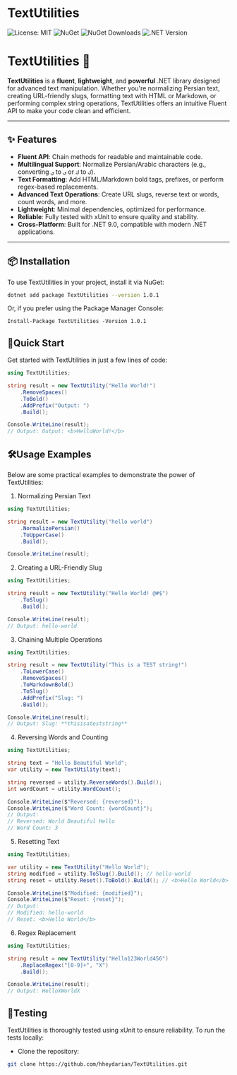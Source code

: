 # TextUtilities

![License: MIT](https://img.shields.io/badge/License-MIT-green.svg)
![NuGet](https://img.shields.io/nuget/v/TextUtilities)
![NuGet Downloads](https://img.shields.io/nuget/dt/TextUtilities.svg)
![.NET Version](https://img.shields.io/badge/.NET-9-purple.svg)

# TextUtilities 📝



**TextUtilities** is a **fluent**, **lightweight**, and **powerful** .NET library designed for advanced text manipulation. Whether you're normalizing Persian text, creating URL-friendly slugs, formatting text with HTML or Markdown, or performing complex string operations, TextUtilities offers an intuitive Fluent API to make your code clean and efficient.

---

## ✨ Features

- **Fluent API**: Chain methods for readable and maintainable code.
- **Multilingual Support**: Normalize Persian/Arabic characters (e.g., converting `ي` to `ی` or `ك` to `ک`).
- **Text Formatting**: Add HTML/Markdown bold tags, prefixes, or perform regex-based replacements.
- **Advanced Text Operations**: Create URL slugs, reverse text or words, count words, and more.
- **Lightweight**: Minimal dependencies, optimized for performance.
- **Reliable**: Fully tested with xUnit to ensure quality and stability.
- **Cross-Platform**: Built for .NET 9.0, compatible with modern .NET applications.

---

## 📦 Installation

To use TextUtilities in your project, install it via NuGet:

```bash
dotnet add package TextUtilities --version 1.0.1
```
Or, if you prefer using the Package Manager Console:
```
Install-Package TextUtilities -Version 1.0.1
```

## 🚀Quick Start
Get started with TextUtilities in just a few lines of code:
```c#
using TextUtilities;

string result = new TextUtility("Hello World!")
    .RemoveSpaces()
    .ToBold()
    .AddPrefix("Output: ")
    .Build();

Console.WriteLine(result);
// Output: Output: <b>HelloWorld!</b>
```
## 🛠️Usage Examples
Below are some practical examples to demonstrate the power of TextUtilities:
1. Normalizing Persian Text
```c#
using TextUtilities;

string result = new TextUtility("hello world")
    .NormalizePersian()
    .ToUpperCase()
    .Build();

Console.WriteLine(result);
```
2. Creating a URL-Friendly Slug
```c#
using TextUtilities;

string result = new TextUtility("Hello World! @#$")
    .ToSlug()
    .Build();

Console.WriteLine(result);
// Output: hello-world
```
3. Chaining Multiple Operations
```c#
using TextUtilities;

string result = new TextUtility("This is a TEST string!")
    .ToLowerCase()
    .RemoveSpaces()
    .ToMarkdownBold()
    .ToSlug()
    .AddPrefix("Slug: ")
    .Build();

Console.WriteLine(result);
// Output: Slug: **thisisateststring**
```
4. Reversing Words and Counting
```c#
using TextUtilities;

string text = "Hello Beautiful World";
var utility = new TextUtility(text);

string reversed = utility.ReverseWords().Build();
int wordCount = utility.WordCount();

Console.WriteLine($"Reversed: {reversed}");
Console.WriteLine($"Word Count: {wordCount}");
// Output:
// Reversed: World Beautiful Hello
// Word Count: 3
```
5. Resetting Text
```c#
using TextUtilities;

var utility = new TextUtility("Hello World");
string modified = utility.ToSlug().Build(); // hello-world
string reset = utility.Reset().ToBold().Build(); // <b>Hello World</b>

Console.WriteLine($"Modified: {modified}");
Console.WriteLine($"Reset: {reset}");
// Output:
// Modified: hello-world
// Reset: <b>Hello World</b>
```
6. Regex Replacement
```c#
using TextUtilities;

string result = new TextUtility("Hello123World456")
    .ReplaceRegex("[0-9]+", "X")
    .Build();

Console.WriteLine(result);
// Output: HelloXWorldX
```
## 🧪Testing

TextUtilities is thoroughly tested using xUnit to ensure reliability. To run the tests locally:
+ Clone the repository:
```bash
git clone https://github.com/hheydarian/TextUtilities.git
```


